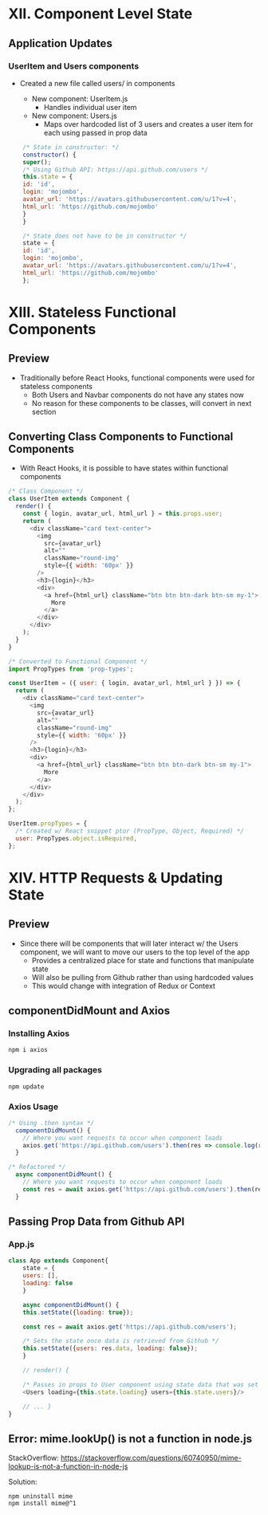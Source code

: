 # XII. Component Level State

## Application Updates

### UserItem and Users components

- Created a new file called users/ in components

  - New component: UserItem.js
    - Handles individual user item
  - New component: Users.js
    - Maps over hardcoded list of 3 users and creates a user item for each using passed in prop data

```javascript
    /* State in constructor: */
    constructor() {
    super();
    /* Using Github API: https://api.github.com/users */
    this.state = {
    id: 'id',
    login: 'mojombo',
    avatar_url: 'https://avatars.githubusercontent.com/u/1?v=4',
    html_url: 'https://github.com/mojombo'
    }
    }

    /* State does not have to be in constructor */
    state = {
    id: 'id',
    login: 'mojombo',
    avatar_url: 'https://avatars.githubusercontent.com/u/1?v=4',
    html_url: 'https://github.com/mojombo'
    };
```

# XIII. Stateless Functional Components

## Preview

- Traditionally before React Hooks, functional components were used for stateless components
  - Both Users and Navbar components do not have any states now
  - No reason for these components to be classes, will convert in next section

## Converting Class Components to Functional Components

- With React Hooks, it is possible to have states within functional components

```javascript
/* Class Component */
class UserItem extends Component {
  render() {
    const { login, avatar_url, html_url } = this.props.user;
    return (
      <div className="card text-center">
        <img
          src={avatar_url}
          alt=""
          className="round-img"
          style={{ width: '60px' }}
        />
        <h3>{login}</h3>
        <div>
          <a href={html_url} className="btn btn btn-dark btn-sm my-1">
            More
          </a>
        </div>
      </div>
    );
  }
}

/* Converted to Functional Component */
import PropTypes from 'prop-types';

const UserItem = ({ user: { login, avatar_url, html_url } }) => {
  return (
    <div className="card text-center">
      <img
        src={avatar_url}
        alt=""
        className="round-img"
        style={{ width: '60px' }}
      />
      <h3>{login}</h3>
      <div>
        <a href={html_url} className="btn btn btn-dark btn-sm my-1">
          More
        </a>
      </div>
    </div>
  );
};

UserItem.propTypes = {
  /* Created w/ React snippet ptor (PropType, Object, Required) */
  user: PropTypes.object.isRequired,
};
```

# XIV. HTTP Requests & Updating State

## Preview

- Since there will be components that will later interact w/ the Users component, we will want to move our users to the top level of the app
  - Provides a centralized place for state and functions that manipulate state
  - Will also be pulling from Github rather than using hardcoded values
  - This would change with integration of Redux or Context

## componentDidMount and Axios

### Installing Axios

`npm i axios`

### Upgrading all packages

`npm update`

### Axios Usage

```javascript
/* Using .then syntax */
  componentDidMount() {
    // Where you want requests to occur when component loads
    axios.get('https://api.github.com/users').then(res => console.log(res.data));
  }

/* Refactored */
  async componentDidMount() {
    // Where you want requests to occur when component loads
    const res = await axios.get('https://api.github.com/users').then(res => console.log(res.data));
  }
```

## Passing Prop Data from Github API

### App.js

```javascript
class App extends Component{
    state = {
    users: [],
    loading: false
    }

    async componentDidMount() {
    this.setState({loading: true});

    const res = await axios.get('https://api.github.com/users');

    /* Sets the state once data is retrieved from Github */
    this.setState({users: res.data, loading: false});
    }

    // render() {

    /* Passes in props to User component using state data that was set */
    <Users loading={this.state.loading} users={this.state.users}/>

    // ... }
}
```

## Error: mime.lookUp() is not a function in node.js

StackOverflow: https://stackoverflow.com/questions/60740950/mime-lookup-is-not-a-function-in-node-js

Solution:

```
npm uninstall mime
npm install mime@^1
```
